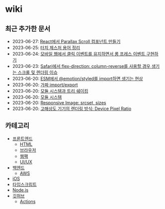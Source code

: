 # wiki

## 최근 추가한 문서

- 2023-06-27: [React에서 Parallax Scroll 컴포넌트 만들기](./front-end/uiux/implement-parallax-scroll-component-in-react/ko.md)
- 2023-06-25: [터치 제스처 용어 정리](./front-end/uiux/touch-gesture-terms/ko.md)
- 2023-06-24: [모바일 웹에서 클릭 이벤트를 유지하면서 롱 프레스 이벤트 구현하기](./front-end/browser/implement-long-press-event-with-click-event-on-mobile-web/ko.md)
- 2023-06-23: [Safari에서 flex-direction: column-reverse를 사용할 경우 생기는 스크롤 및 렌더링 이슈](./front-end/browser/safari-flex-direction-column-reverse-scroll-and-rendering-issue/ko.md)
- 2023-06-20: [ESM에서 @emotion/styled를 import하면 생기는 현상](./typescript/esm-emotion-styled-import/ko.md)
- 2023-06-20: [가짜 import/export](./typescript/fake-import-export/ko.md)
- 2023-06-20: [모듈 시스템과 트리 쉐이킹](./nodejs/module-system-and-tree-shaking/ko.md)
- 2023-06-20: [모듈 시스템](./nodejs/module-system/ko.md)
- 2023-06-20: [Responsive Image: srcset, sizes](./front-end/html/img/responsive-image/ko.md)
- 2023-06-20: [고해상도 기기의 렌더링 방식: Device Pixel Ratio](./front-end/browser/device-pixel-ratio/ko.md)

## 카테고리

- [프론트엔드](./front-end/ko.md)
  - [HTML](./front-end/html/ko.md)
  - [브라우저](./front-end/browser/ko.md)
  - [웹팩](./front-end/webpack/ko.md)
  - [UI/UX](./front-end/uiux/ko.md)
- [백엔드](./back-end/ko.md)
  - [AWS](./back-end/aws/ko.md)
- [iOS](./ios/ko.md)
- [타입스크립트](./typescript/ko.md)
- [Node.js](./nodejs/ko.md)
- [깃허브](./github/ko.md)
  - [Actions](./github/actions/ko.md)
